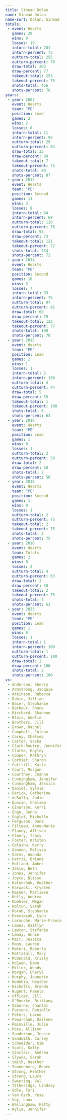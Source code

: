 ```yaml
---
title: Sinead Dolan
name: Sinead Dolan
name-sort: Dolan, Sinead
totals:
 - event: Hearts
   games: 28
   wins: 9
   losses: 19
   inturn-total: 201
   inturn-percent: 73
   outturn-total: 255
   outturn-percent: 78
   draw-total: 203
   draw-percent: 77
   takeout-total: 253
   takeout-percent: 75
   shots-total: 456
   shots-percent: 76
years:
 - year: 2007
   event: Hearts
   team: "PE"
   position: Lead
   games: 2
   wins: 2
   losses: 0
   inturn-total: 11
   inturn-percent: 93
   outturn-total: 29
   outturn-percent: 84
   draw-total: 33
   draw-percent: 89
   takeout-total: 7
   takeout-percent: 75
   shots-total: 40
   shots-percent: 87
 - year: 2012
   event: Hearts
   team: "PE"
   position: Second
   games: 11
   wins: 3
   losses: 8
   inturn-total: 94
   inturn-percent: 68
   outturn-total: 120
   outturn-percent: 76
   draw-total: 93
   draw-percent: 73
   takeout-total: 121
   takeout-percent: 72
   shots-total: 214
   shots-percent: 72
 - year: 2014
   event: Hearts
   team: "PE"
   position: Second
   games: 10
   wins: 3
   losses: 7
   inturn-total: 93
   inturn-percent: 75
   outturn-total: 97
   outturn-percent: 81
   draw-total: 68
   draw-percent: 79
   takeout-total: 122
   takeout-percent: 77
   shots-total: 190
   shots-percent: 78
 - year: 2015
   event: Hearts
   team: "PE"
   position: Lead
   games: 2
   wins: 1
   losses: 1
   inturn-total: 2
   inturn-percent: 100
   outturn-total: 4
   outturn-percent: 44
   draw-total: 5
   draw-percent: 55
   takeout-total: 1
   takeout-percent: 100
   shots-total: 6
   shots-percent: 63
 - year: 2016
   event: Hearts
   team: "PE"
   position: Lead
   games: 1
   wins: 0
   losses: 1
   outturn-total: 2
   outturn-percent: 50
   draw-total: 2
   draw-percent: 50
   shots-total: 2
   shots-percent: 50
 - year: 2016
   event: Hearts
   team: "PE"
   position: Second
   games: 1
   wins: 0
   losses: 1
   outturn-total: 2
   outturn-percent: 75
   takeout-total: 2
   takeout-percent: 75
   shots-total: 2
   shots-percent: 75
 - year: 2016
   event: Hearts
   team: Totals
   games: 2
   wins: 0
   losses: 2
   outturn-total: 4
   outturn-percent: 63
   draw-total: 2
   draw-percent: 50
   takeout-total: 2
   takeout-percent: 75
   shots-total: 4
   shots-percent: 63
 - year: 2023
   event: Hearts
   team: "PE"
   position: Lead
   games: 1
   wins: 0
   losses: 1
   inturn-total: 1
   inturn-percent: 100
   outturn-total: 1
   outturn-percent: 100
   draw-total: 2
   draw-percent: 100
   shots-total: 2
   shots-percent: 100
vs:
 - Anderson, Sherry
 - Armstrong, Jacquie
 - Atkinson, Rebecca
 - Babin, Jillian
 - Baier, Stephanie
 - Barbour, Shona
 - Birchard, Shannon
 - Blais, Amelie
 - Brothers, Jill
 - Brown, Rachel
 - Campbell, Jolene
 - Carey, Chelsea
 - Carter, Sasha
 - Clark-Rouire, Jennifer
 - Clarke, Hayley
 - Cooper, Kathryn
 - Cormier, Sharon
 - Cottrill, Katie
 - Court, Morgan
 - Courtney, Joanne
 - Cunningham, Jennifer
 - Cunningham, Jessica
 - Daniel, Sylvie
 - Derick, Catherine
 - deSolla, Jodie
 - Duncan, Chelsea
 - Einarson, Kerri
 - Enge, Jenna
 - Englot, Michelle
 - Ferguson, Dana
 - Filteau, Anne-Marie
 - Flaxey, Allison
 - Fleury, Tracy
 - Foster, Kristen
 - Galusha, Kerry
 - Gannon, Melissa
 - Gates, Amanda
 - Harris, Briane
 - Holland, Amber
 - Iskiw, Beth
 - Jones, Jennifer
 - Joyce, Blisse
 - Kalenchuk, Heather
 - Karwacki, Krysten
 - Kasner, Marliese
 - Kelly, Andrea
 - Koehler, Megan
 - Koltun, Sarah
 - Korab, Stephanie
 - Kreviazuk, Lynn
 - Larouche, Marie-France
 - Lawes, Kaitlyn
 - Lawton, Stefanie
 - Lemay, Annie
 - Mair, Jessica
 - Mann, Lauren
 - Materi, Roberta
 - Mattatall, Mary
 - McDonald, Kristy
 - McEwen, Dawn
 - Miller, Wendy
 - Morgan, Cheryl
 - Murphy, Jeanette
 - Nedohin, Heather
 - Nicholls, Brenda
 - Nugent, Pamela
 - Officer, Jill
 - O'Rourke, Brittany
 - Osborne, Chantal
 - Parsons, Danielle
 - Peters, Laine
 - Pewarchuk, Dailene
 - Rainville, Julie
 - Ross, Allison
 - Sanderson, Jessie
 - Sandwith, Carley
 - Schneider, Kim
 - Scott, Kelly
 - Sinclair, Andrea
 - Slywka, Sarah
 - Smith, Heather
 - Sonnenberg, Renee
 - Strong, Heather
 - Strong, Laura
 - Sweeting, Val
 - Titheridge, Lindsay
 - Udle, Teri
 - Van Osch, Kesa
 - Vey, Lana
 - Wallingham, Patty
 - Wylie, Jennifer
---
```

